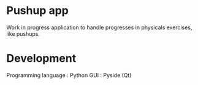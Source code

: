 # Pushup app
Work in progress application to handle progresses in physicals exercises, like pushups. 

# Development
Programming language : Python
GUI : Pyside (Qt)

